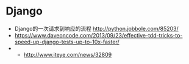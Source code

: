 # Django

- Django的一次请求到响应的流程 http://python.jobbole.com/85203/
- https://www.daveoncode.com/2013/09/23/effective-tdd-tricks-to-speed-up-django-tests-up-to-10x-faster/
- - http://www.iteye.com/news/32809


